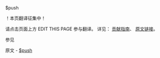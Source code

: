  $push

 ！本页翻译征集中！

请点击页面上方 EDIT THIS PAGE 参与翻译。
详见：
[贡献指南]( https://github.com/whaleal/MongoDB-Manual-zh/blob/master/CONTRIBUTING.md )、
[原文链接](  https://docs.mongodb.com/manual/reference/operator/update/push/  )。

 参见

原文 - [$push]( https://docs.mongodb.com/manual/reference/operator/update/push/ )

